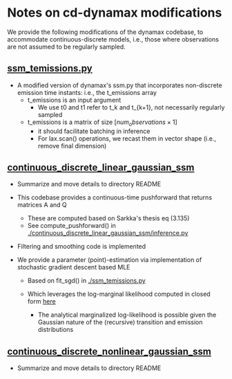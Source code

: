 # Notes on cd-dynamax modifications

We provide the following modifications of the dynamax codebase, to accommodate continuous-discrete models, i.e., those where observations are not assumed to be regularly sampled.

## [ssm_temissions.py](./ssm_temissions.py)

- A modified version of dynamax's ssm.py that incorporates non-discrete emission time instants: i.e., the t_emissions array
    - t_emissions is an input argument
        - We use t0 and t1 refer to t_k and t_{k+1}, not necessarily regularly sampled
    - t_emissions is a matrix of size $[num_observations \times 1]$
        - it should facilitate batching in inference
        - For lax.scan() operations, we recast them in vector shape (i.e., remove final dimension) 
  
## [continuous_discrete_linear_gaussian_ssm](./continuous_discrete_linear_gaussian_ssm)

- Summarize and move details to directory README

- This codebase provides a continuous-time pushforward that returns matrices A and Q
    - These are computed based on Sarkka's thesis eq (3.135)
    - See compute_pushforward() in [./continuous_discrete_linear_gaussian_ssm/inference.py](./continuous_discrete_linear_gaussian_ssm/inference.py)
    
- Filtering and smoothing code is implemented

- We provide a parameter (point)-estimation via implementation of stochastic gradient descent based MLE
    - Based on fit_sgd() in [./ssm_temissions.py](./ssm_temissions.py)
    
    - Which leverages the log-marginal likelihood computed in closed form [here](https://github.com/iurteaga/hybrid_dynamics_uq/blob/main/src/continuous_discrete_linear_gaussian_ssm/inference.py#L507)
        - The analytical marginalized log-likelihood is possible given the Gaussian nature of the (recursive) transition and emission distributions

## [continuous_discrete_nonlinear_gaussian_ssm](./continuous_discrete_nonlinear_gaussian_ssm)

- Summarize and move details to directory README
